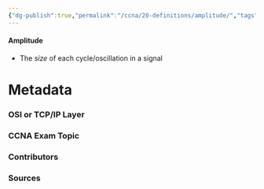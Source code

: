 ```yaml
---
{"dg-publish":true,"permalink":"/ccna/20-definitions/amplitude/","tags":["defs_ccna"],"created":"2023-11-07T11:17:57.082-08:00","updated":"2023-11-07T11:18:33.432-08:00"}
---
```


#### Amplitude
- The *size* of each cycle/oscillation in a signal







# Metadata
### OSI or TCP/IP Layer

### CCNA Exam Topic

### Contributors

### Sources

